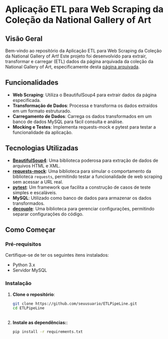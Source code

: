# Aplicação ETL para Web Scraping da Coleção da National Gallery of Art

## Visão Geral

Bem-vindo ao repositório da Aplicação ETL para Web Scraping da Coleção da National Gallery of Art! Este projeto foi desenvolvido para extrair, transformar e carregar (ETL) dados da página arquivada da coleção da National Gallery of Art, especificamente desta [página arquivada](https://web.archive.org/web/20121007172955/https://www.nga.gov/collection/anZ1.htm).

## Funcionalidades

- **Web Scraping**: Utiliza o BeautifulSoup4 para extrair dados da página especificada.
- **Transformação de Dados**: Processa e transforma os dados extraídos em um formato estruturado.
- **Carregamento de Dados**: Carrega os dados transformados em um banco de dados MySQL para fácil consulta e análise.
- **Mocking e Testes**: Implementa requests-mock e pytest para testar a funcionalidade da aplicação.

## Tecnologias Utilizadas

- [**BeautifulSoup4**](https://pypi.org/project/beautifulsoup4/): Uma biblioteca poderosa para extração de dados de arquivos HTML e XML.
- [**requests-mock**](https://pypi.org/project/requests-mock/): Uma biblioteca para simular o comportamento da biblioteca `requests`, permitindo testar a funcionalidade de web scraping sem acessar a URL real.
- [**pytest**](https://pypi.org/project/pytest/): Um framework que facilita a construção de casos de teste simples e escaláveis.
- **MySQL**: Utilizado como banco de dados para armazenar os dados transformados.
- [**decouple**](https://pypi.org/project/decouple/): Uma biblioteca para gerenciar configurações, permitindo separar configurações do código.

## Como Começar

### Pré-requisitos

Certifique-se de ter os seguintes itens instalados:

- Python 3.x
- Servidor MySQL

### Instalação

1. **Clone o repositório**:
   ```bash
   git clone https://github.com/seuusuario/ETLPipeLine.git
   cd ETLPipeLine
  
2. **Instale as dependências:**:
   ```bash
   pip install -r requirements.txt
  


